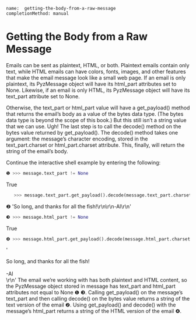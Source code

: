 ```ngMeta
name:  getting-the-body-from-a-raw-message
completionMethod: manual
```
# Getting the Body from a Raw Message
Emails can be sent as plaintext, HTML, or both. Plaintext emails contain only text, while HTML emails can have colors, fonts, images, and other features that make the email message look like a small web page. If an email is only plaintext, its PyzMessage object will have its html_part attributes set to None. Likewise, if an email is only HTML, its PyzMessage object will have its text_part attribute set to None.

Otherwise, the text_part or html_part value will have a get_payload() method that returns the email’s body as a value of the bytes data type. (The bytes data type is beyond the scope of this book.) But this still isn’t a string value that we can use. Ugh! The last step is to call the decode() method on the bytes value returned by get_payload(). The decode() method takes one argument: the message’s character encoding, stored in the text_part.charset or html_part.charset attribute. This, finally, will return the string of the email’s body.

Continue the interactive shell example by entering the following:

```python
❶ >>> message.text_part != None
```
   True
```python
   >>> message.text_part.get_payload().decode(message.text_part.charset)
```
❷ 'So long, and thanks for all the fish!\r\n\r\n-Al\r\n'
```python
❸ >>> message.html_part != None
```
   True
```python
❹ >>> message.html_part.get_payload().decode(message.html_part.charset)
```
   '<div dir="ltr"><div>So long, and thanks for all the fish!<br><br></div>-Al
   <br></div>\r\n'
The email we’re working with has both plaintext and HTML content, so the PyzMessage object stored in message has text_part and html_part attributes not equal to None ❶ ❸. Calling get_payload() on the message’s text_part and then calling decode() on the bytes value returns a string of the text version of the email ❷. Using get_payload() and decode() with the message’s html_part returns a string of the HTML version of the email ❹.
